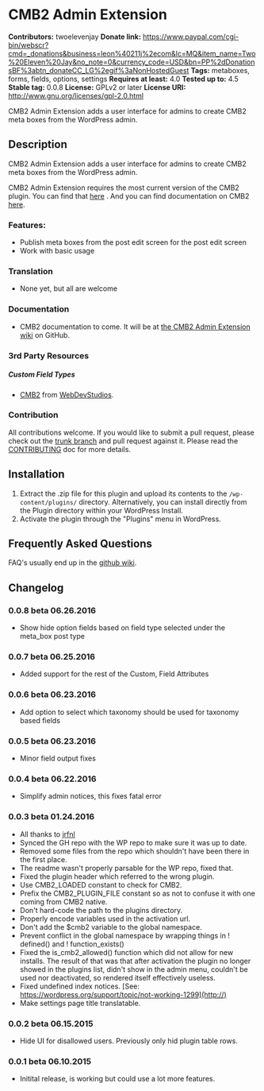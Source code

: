 # CMB2 Admin Extension
**Contributors:**         twoelevenjay
**Donate link:**          https://www.paypal.com/cgi-bin/webscr?cmd=_donations&business=leon%40211j%2ecom&lc=MQ&item_name=Two%20Eleven%20Jay&no_note=0&currency_code=USD&bn=PP%2dDonationsBF%3abtn_donateCC_LG%2egif%3aNonHostedGuest
**Tags:**                 metaboxes, forms, fields, options, settings
**Requires at least:**    4.0
**Tested up to:**         4.5
**Stable tag:**           0.0.8
**License:**              GPLv2 or later
**License URI:**          http://www.gnu.org/licenses/gpl-2.0.html

CMB2 Admin Extension adds a user interface for admins to create CMB2 meta boxes from the WordPress admin.

## Description

CMB2 Admin Extension adds a user interface for admins to create CMB2 meta boxes from the WordPress admin.

CMB2 Admin Extension requires the most current version of the CMB2 plugin. You can find that [here](https://wordpress.org/plugins/cmb2/) . And you can find documentation on CMB2 [here](https://github.com/WebDevStudios/CMB2/wiki/Field-Types#types).

### Features:

* Publish meta boxes from the post edit screen for the post edit screen
* Work with basic usage

### Translation
* None yet, but all are welcome

### Documentation
* CMB2 documentation to come. It will be at [the CMB2 Admin Extension wiki](https://github.com/twoelevenjay/CMB2-Admin-Extension/wiki) on GitHub.

### 3rd Party Resources

##### Custom Field Types
* [CMB2](https://github.com/WebDevStudios/CMB2/) from [WebDevStudios](https://webdevstudios.com).

### Contribution
All contributions welcome. If you would like to submit a pull request, please check out the [trunk branch](https://github.com/twoelevenjay/CMB2-Admin-Extension/tree/trunk) and pull request against it. Please read the [CONTRIBUTING](https://github.com/twoelevenjay/CMB2-Admin-Extension/CONTRIBUTING.md) doc for more details.

## Installation ##

1. Extract the .zip file for this plugin and upload its contents to the `/wp-content/plugins/` directory. Alternatively, you can install directly from the Plugin directory within your WordPress Install.
1. Activate the plugin through the "Plugins" menu in WordPress.

## Frequently Asked Questions ##

FAQ's usually end up in the [github wiki](https://github.com/twoelevenjay/CMB2-Admin-Extension/wiki).

## Changelog ##

### 0.0.8 beta 06.26.2016
* Show hide option fields based on field type selected under the meta_box post type

### 0.0.7 beta 06.25.2016
* Added support for the rest of the Custom, Field Attributes

### 0.0.6 beta 06.23.2016
* Add option to select which taxonomy should be used for taxonomy based fields

### 0.0.5 beta 06.23.2016
* Minor field output fixes

### 0.0.4 beta 06.22.2016
* Simplify admin notices, this fixes fatal error

### 0.0.3 beta 01.24.2016
* All thanks to [jrfnl](https://github.com/jrfnl)
* Synced the GH repo with the WP repo to make sure it was up to date.
* Removed some files from the repo which shouldn't have been there in the first place.
* The readme wasn't properly parsable for the WP repo, fixed that.
* Fixed the plugin header which referred to the wrong plugin.
* Use CMB2_LOADED constant to check for CMB2.
* Prefix the CMB2_PLUGIN_FILE constant so as not to confuse it with one coming from CMB2 native.
* Don't hard-code the path to the plugins directory.
* Properly encode variables used in the activation url.
* Don't add the $cmb2 variable to the global namespace.
* Prevent conflict in the global namespace by wrapping things in ! defined() and ! function_exists()
* Fixed the is_cmb2_allowed() function which did not allow for new installs. The result of that was that after activation the plugin no longer showed in the plugins list, didn't show in the admin menu, couldn't be used nor deactivated, so rendered itself effectively useless.
* Fixed undefined index notices. [See: https://wordpress.org/support/topic/not-working-1299](http://)
* Make settings page title translatable.

### 0.0.2 beta 06.15.2015
* Hide UI for disallowed users. Previously only hid plugin table rows.

### 0.0.1 beta 06.10.2015
* Initital release, is working but could use a lot more features.
